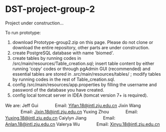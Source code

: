 # DST-project-group-2
Project under construction...

To run prototype:
1. download Prototype-group2.zip on this page. Please do not clone or download the entire repository, other parts are under construction.
2. create PostgreSQL database with name 'biomed'.
3. create tables by running codes in /src/main/resources/Table_creation.sql; insert table content by either running 'copy' codes or through pgAdmin GUI (recommended) and essential tables are stored in .src/main/resources/tables/ ; modify tables by running codes in the rest of Table_creation.sql.
4. config /src/main/resources/app.properties by filling the username and password of the database you have created.
5. config local tomcat server in IDEA (tomcat version 7+ is required).

We are:
Jeff Gui 　 　 　Email: Yifan.18@intl.zju.edu.cn
Jixin Wang 　 　 　Email: Jixin.18@intl.zju.edu.cn
Yuxing Zhou 　 　 　Email: Yuxing.18@intl.zju.edu.cn
Caiylyn Jiang 　 　 　Email: Anlan.18@intl.zju.edu.cn
Valerya Wu 　 　 　Email: Xinyu.18@intl.zju.edu.cn